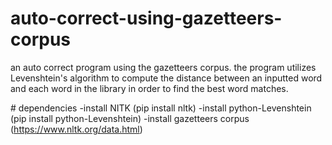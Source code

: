 ﻿# auto-correct-using-gazetteers-corpus
an auto correct program using the gazetteers corpus. the program utilizes Levenshtein's algorithm to compute the distance between an inputted word and each word in the library in order to find the best word matches.

﻿# dependencies
 -install NITK (pip install nltk)
 -install python-Levenshtein (pip install python-Levenshtein)
 -install gazetteers corpus (https://www.nltk.org/data.html)
 

